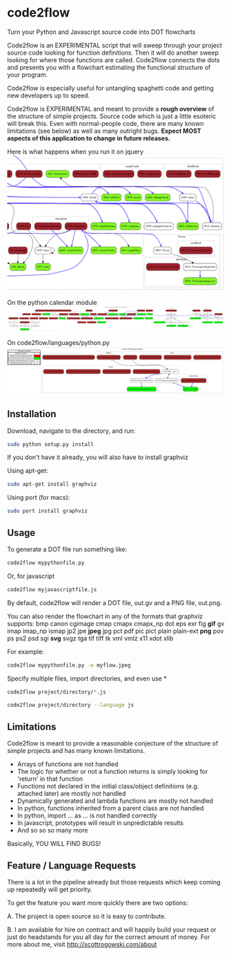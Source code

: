 code2flow
=========

Turn your Python and Javascript source code into DOT flowcharts

Code2flow is an EXPERIMENTAL script that will sweep through your project source code looking for function definitions. Then it will do another sweep looking for where those functions are called. Code2flow connects the dots and presents you with a flowchart estimating the functional structure of your program.

Code2flow is especially useful for untangling spaghetti code and getting new developers up to speed.

Code2flow is EXPERIMENTAL and meant to provide a **rough overview** of the structure of simple projects. Source code which is just a little esoteric will break this. Even with normal-people code, there are many known limitations (see below) as well as many outright bugs. **Expect MOST aspects of this application to change in future releases.**

Here is what happens when you run it on jquery
![Alt text](jqueryexample.png)

On the python calendar module
![Alt text](calendarexample.png)

On code2flow/languages/python.py
![Alt text](pythonexample.png)

Installation
------------

Download, navigate to the directory, and run:

```bash
sudo python setup.py install
```

If you don't have it already, you will also have to install graphviz

Using apt-get:
```bash
sudo apt-get install graphviz
```

Using port (for macs):
```bash
sudo port install graphviz
```

Usage
-----

To generate a DOT file run something like:

```bash
code2flow mypythonfile.py
```

Or, for javascript

```bash
code2flow myjavascriptfile.js
```

By default, code2flow will render a DOT file, out.gv and a PNG file, out.png.

You can also render the flowchart in any of the formats that graphviz supports:
bmp canon cgimage cmap cmapx cmapx_np dot eps exr fig **gif** gv imap imap_np ismap jp2 jpe **jpeg** jpg pct pdf pic pict plain plain-ext **png** pov ps ps2 psd sgi **svg** svgz tga tif tiff tk vml vmlz x11 xdot xlib

For example:
```bash
code2flow mypythonfile.py -o myflow.jpeg
```

Specify multiple files, import directories, and even use *
```bash
code2flow project/directory/*.js
```

```bash
code2flow project/directory --language js
```


Limitations
-----------

Code2flow is meant to provide a reasonable conjecture of the structure of simple projects and has many known limitations.

* Arrays of functions are not handled
* The logic for whether or not a function returns is simply looking for 'return' in that function
* Functions not declared in the initial class/object definitions (e.g. attached later) are mostly not handled
* Dynamically generated and lambda functions are mostly not handled
* In python, functions inherited from a parent class are not handled
* In python, import ... as ... is not handled correctly
* In javascript, prototypes will result in unpredictable results
* And so so so many more

Basically, YOU WILL FIND BUGS!

Feature / Language Requests
----------------

There is a lot in the pipeline already but those requests which keep coming up repeatedly will get priority.

To get the feature you want more quickly there are two options:

A. The project is open source so it is easy to contribute.

B. I am available for hire on contract and will happily build your request or just do headstands for you all day for the correct amount of money. For more about me, visit http://scottrogowski.com/about
